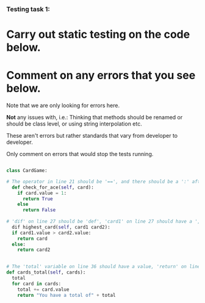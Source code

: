 ### Testing task 1:

# Carry out static testing on the code below.
# Comment on any errors that you see below.

Note that we are only looking for errors here.

**Not** any issues with, i.e.: 
Thinking that methods should be renamed or should be class level, or using string interpolation etc. 

These aren't errors but rather standards that vary from developer to developer. 

Only comment on errors that would stop the tests running.

```python

class CardGame:

# The operator in line 21 should be '==', and there should be a ':' after the 'else' statement in line 23.
  def check_for_ace(self, card):
    if card.value = 1:
      return True
    else
      return False
   
# 'dif' on line 27 should be 'def', 'card1' on line 27 should have a ',' after it, and the 'card' variable on line 29, should be 'card1'
  dif highest_card(self, card1 card2):
  if card1.value > card2.value:
    return card
  else:
    return card2
  

# The 'total' variable on line 36 should have a value, 'return' on line 39 shouldn't be inside the 'for' loop, and 'total' at the end of line 39 should have the str() function before it in order to convert the type to a string to allow for concatenation.
def cards_total(self, cards):
  total
  for card in cards:
    total += card.value
    return "You have a total of" + total

```
